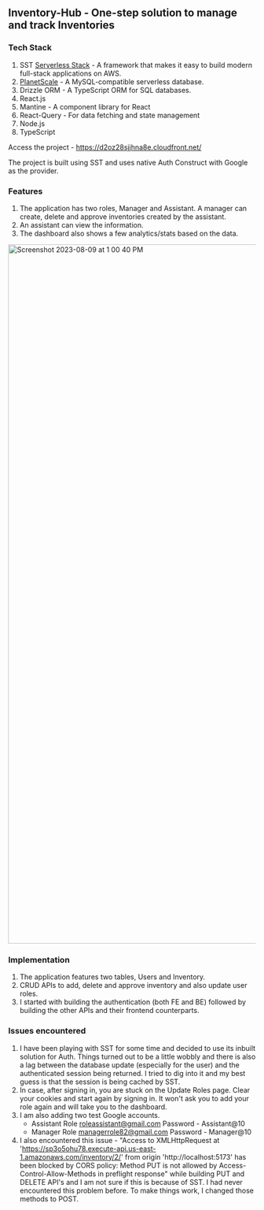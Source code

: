 ## Inventory-Hub - One-step solution to manage and track Inventories

### Tech Stack
1. SST [Serverless Stack](https://sst.dev/) - A framework that makes it easy to build modern full-stack applications on AWS.
2. [PlanetScale](https://planetscale.com/) - A MySQL-compatible serverless database.
3. Drizzle ORM - A TypeScript ORM for SQL databases.
4. React.js
5. Mantine - A component library for React
6. React-Query - For data fetching and state management
7. Node.js
8. TypeScript

Access the project - https://d2oz28sjjhna8e.cloudfront.net/

The project is built using SST and uses native Auth Construct with Google as the provider.

### Features
1. The application has two roles, Manager and Assistant. A manager can create, delete and approve inventories created by the assistant.
2. An assistant can view the information.
3. The dashboard also shows a few analytics/stats based on the data.
<img width="1420" alt="Screenshot 2023-08-09 at 1 00 40 PM" src="https://github.com/swarna1001/fictional-robot/assets/66565400/a1a45a51-73fa-43bd-a5e4-a6130dab1844">

### Implementation
1. The application features two tables, Users and Inventory.
2. CRUD APIs to add, delete and approve inventory and also update user roles.
3. I started with building the authentication (both FE and BE) followed by building the other APIs and their frontend counterparts.

### Issues encountered
1. I have been playing with SST for some time and decided to use its inbuilt solution for Auth. Things turned out to be a little wobbly and there is also a lag between the database update (especially for the user) and the authenticated session being returned. I tried to dig into it and my best guess is that the session is being cached by SST.
2. In case, after signing in, you are stuck on the Update Roles page. Clear your cookies and start again by signing in. It won't ask you to add your role again and will take you to the dashboard.
3. I am also adding two test Google accounts.
   - Assistant Role
     roleassistant@gmail.com
     Password - Assistant@10
   - Manager Role
     managerrole82@gmail.com
     Password - Manager@10
4. I also encountered this issue - "Access to XMLHttpRequest at 'https://sp3o5ohu78.execute-api.us-east-1.amazonaws.com/inventory/2/' from origin 'http://localhost:5173' has been blocked by CORS policy: Method PUT is not allowed by Access-Control-Allow-Methods in preflight response" while building PUT and DELETE API's and I am not sure if this is because of SST. I had never encountered this problem before. To make things work, I changed those methods to POST.

